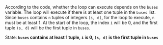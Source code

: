 According to the code, whether the loop can execute depends on the `buses` variable. The loop will execute if there is at least one tuple in the `buses` list. Since `buses` contains `n` tuples of integers `(s, d)`, for the loop to execute, `n` must be at least 1. At the start of the loop, the index `i` will be 0, and the first tuple `(s, d)` will be the first tuple in `buses`.

State: **`buses` contains at least 1 tuple, `i` is 0, `(s, d)` is the first tuple in `buses`**
